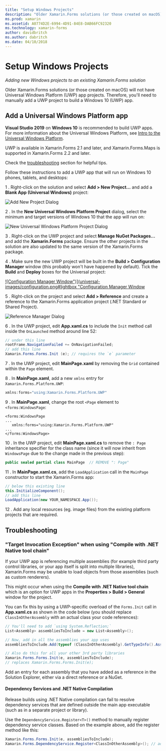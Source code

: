 ```yaml
---
title: "Setup Windows Projects"
description: "Older Xamarin.Forms solutions (or those created on macOS) will not have Universal Windows Platform projects, and so this article explains how to add a new UWP project to an existing Xamarin.Forms solution."
ms.prod: xamarin
ms.assetid: A0774D2E-6994-4D91-84E8-DAB66FC92320
ms.technology: xamarin-forms
author: davidbritch
ms.author: dabritch
ms.date: 04/10/2018
---
```


# Setup Windows Projects

_Adding new Windows projects to an existing Xamarin.Forms solution_

Older Xamarin.Forms solutions (or those created on macOS) will not have Universal Windows Platform (UWP) app projects. Therefore, you'll need to manually add a UWP project to build a Windows 10 (UWP) app.

## Add a Universal Windows Platform app

**Visual Studio 2019** on **Windows 10** is recommended to build
UWP apps. For more information about the Universal Windows Platform, see [Intro to the Universal Windows Platform](/windows/uwp/get-started/universal-application-platform-guide/).

UWP is available in Xamarin.Forms 2.1 and later, and Xamarin.Forms.Maps is supported in Xamarin.Forms 2.2 and later.

Check the <a href="#troubleshooting">troubleshooting</a> section for helpful tips.

Follow these instructions to add a UWP app that will run on
Windows 10 phones, tablets, and desktops:

 1 . Right-click on the solution and select **Add > New Project...**
  and add a **Blank App (Universal Windows)** project:

  ![Add New Project Dialog](universal-images/add-wu.png)

 2 . In the **New Universal Windows Platform Project** dialog, select the minimum and target versions of Windows 10 that the app will run on:

  ![New Universal Windows Platform Project Dialog](universal-images/target-version.png)

 3 . Right-click on the UWP project and select **Manage NuGet Packages...** and
  add the **Xamarin.Forms** package. Ensure the other projects in the solution
  are also updated to the same version of the Xamarin.Forms package.

 4 . Make sure the new UWP project will be built in the **Build > Configuration Manager** window
 (this probably won't have happened by default). Tick the **Build** and **Deploy**
 boxes for the Universal project:

  [![Configuration Manager Window")](universal-images/configuration.png#lightbox "Configuration Manager Window](universal-images/configuration-sml.png)

 5 . Right-click on the project and select **Add > Reference** and create a
  reference to the Xamarin.Forms application project (.NET Standard or Shared Project).

  ![Reference Manager Dialog](universal-images/addref-sml.png)

 6 . In the UWP project, edit **App.xaml.cs** to include the `Init` method call
    inside the `OnLaunched` method around line 52:

```csharp
// under this line
rootFrame.NavigationFailed += OnNavigationFailed;
// add this line
Xamarin.Forms.Forms.Init (e); // requires the `e` parameter
```

 7 . In the UWP project, edit **MainPage.xaml** by removing the `Grid` contained within the `Page` element.

 8 . In **MainPage.xaml**, add a new `xmlns` entry for `Xamarin.Forms.Platform.UWP`:

```csharp
xmlns:forms="using:Xamarin.Forms.Platform.UWP"
```

 9 . In **MainPage.xaml**, change the root `<Page` element to `<forms:WindowsPage`:

```xaml
<forms:WindowsPage
...
   xmlns:forms="using:Xamarin.Forms.Platform.UWP"
...
</forms:WindowsPage>
```

 10 . In the UWP project, edit **MainPage.xaml.cs** to remove the `: Page` inheritance specifier
  for the class name (since it will now inherit from `WindowsPage` due to the change
  made in the previous step):

```csharp
public sealed partial class MainPage  // REMOVE ": Page"
```

 11 . In **MainPage.xaml.cs**, add the `LoadApplication` call
  in the `MainPage` constructor to start the Xamarin.Forms app:

```csharp
// below this existing line
this.InitializeComponent();
// add this line
LoadApplication(new YOUR_NAMESPACE.App());
```

<!--
11 . Double-click **Package.appxmanifest** to set these capabilities
  that are often required:

  Capabilities set:

  * Internet (Client)
  * Location
-->

12 . Add any local resources (eg. image files) from the existing platform projects that are required.

## Troubleshooting

<a name="target-invocation-exception" />

### "Target Invocation Exception" when using "Compile with .NET Native tool chain"

If your UWP app is referencing multiple assemblies (for example third party control libraries,
or your app itself is split into multiple libraries), Xamarin.Forms may be unable
to load objects from those assemblies (such as custom renderers).

This might occur when using the **Compile with .NET Native tool chain** which
is an option for UWP apps in the **Properties > Build > General** window
for the project.

You can fix this by using a UWP-specific overload of the `Forms.Init` call
in **App.xaml.cs** as shown in the code below (you should replace
`ClassInOtherAssembly` with an actual class your code references):

```csharp
// You'll need to add `using System.Reflection;`
List<Assembly> assembliesToInclude = new List<Assembly>();

// Now, add in all the assemblies your app uses
assembliesToInclude.Add(typeof (ClassInOtherAssembly).GetTypeInfo().Assembly);

// Also do this for all your other 3rd party libraries
Xamarin.Forms.Forms.Init(e, assembliesToInclude);
// replaces Xamarin.Forms.Forms.Init(e);
```

Add an entry for each assembly that you have added as a reference in the Solution Explorer, either via a direct reference or a NuGet.

#### Dependency Services and .NET Native Compilation

Release builds using .NET Native compilation can fail to resolve
dependency services that are defined outside the main app executable
(such as in a separate project or library).

Use the `DependencyService.Register<T>()` method to manually register
dependency service classes. Based on the example above, add the
register method like this:

```csharp
Xamarin.Forms.Forms.Init(e, assembliesToInclude);
Xamarin.Forms.DependencyService.Register<ClassInOtherAssembly>(); // add this
```
